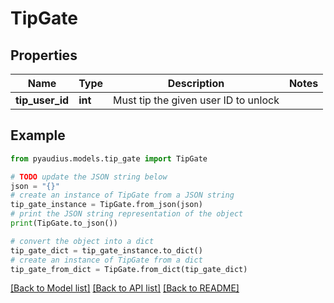 # TipGate


## Properties

Name | Type | Description | Notes
------------ | ------------- | ------------- | -------------
**tip_user_id** | **int** | Must tip the given user ID to unlock | 

## Example

```python
from pyaudius.models.tip_gate import TipGate

# TODO update the JSON string below
json = "{}"
# create an instance of TipGate from a JSON string
tip_gate_instance = TipGate.from_json(json)
# print the JSON string representation of the object
print(TipGate.to_json())

# convert the object into a dict
tip_gate_dict = tip_gate_instance.to_dict()
# create an instance of TipGate from a dict
tip_gate_from_dict = TipGate.from_dict(tip_gate_dict)
```
[[Back to Model list]](../README.md#documentation-for-models) [[Back to API list]](../README.md#documentation-for-api-endpoints) [[Back to README]](../README.md)


